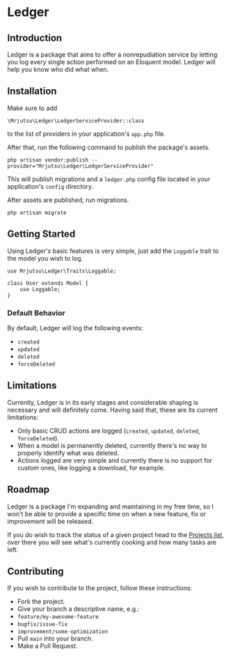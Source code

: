 # Ledger

## Introduction

Ledger is a package that aims to offer a nonrepudiation service by letting you log every single action performed on an Eloquent model. Ledger will help you know who did what when.

## Installation

Make sure to add

`\Mrjutsu\Ledger\LedgerServiceProvider::class`

to the list of providers in your application's `app.php` file.

After that, run the following command to publish the package's assets.

`php artisan vendor:publish --provider="Mrjutsu\Ledger\LedgerServiceProvider"`

This will publish migrations and a `ledger.php` config file located in your application's `config` directory.

After assets are published, run migrations.

`php artisan migrate`

## Getting Started

Using Ledger's basic features is very simple, just add the `Loggable` trait to the model you wish to log.

```
use Mrjutsu\Ledger\Traits\Loggable;

class User extends Model {
    use Loggable;
}
```

### Default Behavior

By default, Ledger will log the following events:
- `created`
- `updated`
- `deleted`
- `forceDeleted`

## Limitations

Currently, Ledger is in its early stages and considerable shaping is necessary and will definitely come. Having said that, these are its current limitations:

- Only basic CRUD actions are logged (`created`, `updated`, `deleted`, `forceDeleted`).
- When a model is permanently deleted, currently there's no way to properly identify what was deleted.
- Actions logged are very simple and currently there is no support for custom ones, like logging a download, for example.

## Roadmap

Ledger is a package I'm expanding and maintaining in my free time, so I won't be able to provide a specific time on when a new feature, fix or improvement will be released.

If you do wish to track the status of a given project head to the [Projects list](https://github.com/mrjutsu/Ledger/projects), over there you will see what's currently cooking and how many tasks are left.

## Contributing

If you wish to contribute to the project, follow these instructions:

- Fork the project.
- Give your branch a descriptive name, e.g.:
-   `feature/my-awesome-feature`
-   `bugfix/issue-fix`
-   `improvement/some-optimization`
- Pull `main` into your branch.
- Make a Pull Request.
